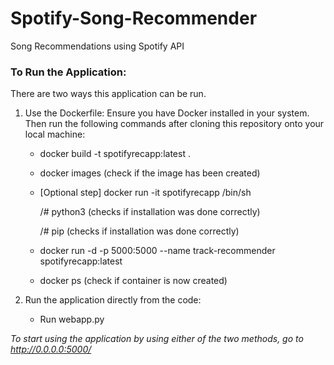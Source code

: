 # Spotify-Song-Recommender
Song Recommendations using Spotify API

### To Run the Application:

There are two ways this application can be run.

1. Use the Dockerfile:
Ensure you have Docker installed in your system. Then run the following commands after cloning this repository onto your local machine:

   * docker build -t spotifyrecapp:latest .

   * docker images (check if the image has been created)

   * [Optional step] docker run -it spotifyrecapp /bin/sh
 
     /# python3 (checks if installation was done correctly)
 
     /# pip (checks if installation was done correctly)
 
   * docker run -d -p 5000:5000 --name track-recommender spotifyrecapp:latest
 
   * docker ps (check if container is now created)

2. Run the application directly from the code:

   * Run webapp.py



_To start using the application by using either of the two methods, go to http://0.0.0.0:5000/_

